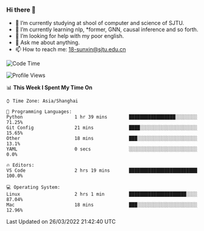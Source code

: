 ### Hi there 👋

<!--
**sunxin000/sunxin000** is a ✨ _special_ ✨ repository because its `README.md` (this file) appears on your GitHub profile.

Here are some ideas to get you started:

- 🔭 I’m currently working on ...
- 🌱 I’m currently learning ...
- 👯 I’m looking to collaborate on ...
- 🤔 I’m looking for help with ...
- 💬 Ask me about ...
- 📫 How to reach me: ...
- 😄 Pronouns: ...
- ⚡ Fun fact: ...
-->
- 🏫 I’m currently studying at shool of computer and science of SJTU.
- 🌱 I’m currently learning nlp, \*former, GNN, causal inference and so forth.
- 🤔 I’m looking for help with my poor english.
- 💬 Ask me about anything.
- 📫 How to reach me: 18-sunxin@sjtu.edu.cn
<!--START_SECTION:waka-->
![Code Time](http://img.shields.io/badge/Code%20Time-126%20hrs%2014%20mins-blue)

![Profile Views](http://img.shields.io/badge/Profile%20Views-12-blue)

📊 **This Week I Spent My Time On** 

```text
⌚︎ Time Zone: Asia/Shanghai

💬 Programming Languages: 
Python                   1 hr 39 mins        █████████████████░░░░░░░░   71.25% 
Git Config               21 mins             ████░░░░░░░░░░░░░░░░░░░░░   15.65% 
Other                    18 mins             ███░░░░░░░░░░░░░░░░░░░░░░   13.1% 
YAML                     0 secs              ░░░░░░░░░░░░░░░░░░░░░░░░░   0.0%

🔥 Editors: 
VS Code                  2 hrs 19 mins       █████████████████████████   100.0%

💻 Operating System: 
Linux                    2 hrs 1 min         █████████████████████░░░░   87.04% 
Mac                      18 mins             ███░░░░░░░░░░░░░░░░░░░░░░   12.96%

```


 Last Updated on 26/03/2022 21:42:40 UTC
<!--END_SECTION:waka-->
